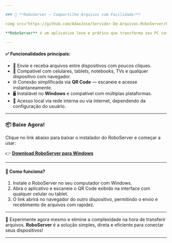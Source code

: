 ```yaml
---

### 🔄 **RoboServer – Compartilhe Arquivos com Facilidade!**

<img src="https://github.com/AdaoJose/Servidor-De-Arquivos-RoboServer/blob/main/icone.png?raw=true" alt="RoboServer" width="100"/>

**RoboServer** é um aplicativo leve e prático que transforma seu PC com Windows em um servidor de arquivos inteligente, facilitando o envio e recebimento de arquivos entre dispositivos **multiplataforma**, diretamente pela rede — sem necessidade de cabos, e sem complicações!

---
```


#### ✅ **Funcionalidades principais:**

* 📂 Envie e receba arquivos entre dispositivos com poucos cliques.
* 📱 Compatível com celulares, tablets, notebooks, TVs e qualquer dispositivo com navegador.
* 🌐 Conexão simplificada via **QR Code** — escaneie e acesse instantaneamente.
* 🖥️ Instalável no **Windows** e compatível com múltiplas plataformas.
* 🔐 Acesso local via rede interna ou via internet, dependendo da configuração do usuário.

---

### 📦 **Baixe Agora!**

Clique no link abaixo para baixar o instalador do RoboServer e começar a usar:

👉 [**Download RoboServer para Windows**](https://github.com/AdaoJose/Servidor-De-Arquivos-RoboServer/raw/main/Output/SetupRoboServer.exe)

---

#### 🧠 **Como funciona?**

1. Instale o RoboServer no seu computador com Windows.
2. Abra o aplicativo e escaneie o QR Code exibido na interface com qualquer celular ou tablet.
3. O link abrirá no navegador do outro dispositivo, permitindo o envio e recebimento de arquivos com rapidez.

---

🎯 Experimente agora mesmo e elimine a complexidade na hora de transferir arquivos. **RoboServer** é a solução simples, direta e eficiente para conectar seus dispositivos!

---

